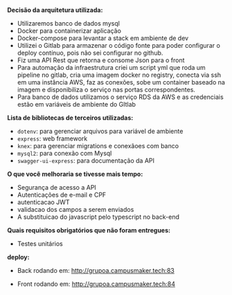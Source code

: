 **Decisão da arquitetura utilizada:**

- Utilizaremos banco de dados mysql
- Docker para containerizar aplicação
- Docker-compose para levantar a stack em ambiente de dev
- Utilizei o Gitlab para armazenar o código fonte para poder configurar o deploy contínuo, pois não sei configurar no github.
- Fiz uma API Rest que retorna e consome Json para o front
- Para automação da infraestrutura criei um script yml que roda um pipeline no gitlab, cria uma imagem docker no registry, conecta via ssh em uma instância AWS, faz as conexões, sobe um container baseado na imagem e disponibiliza o serviço nas portas correspondentes.
- Para banco de dados utilizamos o serviço RDS da AWS e as credenciais estão em variáveis de ambiente do GItlab

**Lista de bibliotecas de terceiros utilizadas:**

- `dotenv`: para gerenciar arquivos para variável de ambiente
- `express`: web framework
- `knex`: para gerenciar migrations e conexãoes com banco
- `mysql2`: para conexão com Mysql
- `swagger-ui-express`: para documentação da API

**O que você melhoraria se tivesse mais tempo:**

- Segurança de acesso a API
- Autenticações de e-mail e CPF
- autenticacao  JWT
- validacao dos campos a serem enviados
- A substituicao do javascript pelo typescript no back-end

**Quais requisitos obrigatórios que não foram entregues:**

- Testes unitários

**deploy:**

- Back rodando em:
http://grupoa.campusmaker.tech:83

- Front rodando em:
http://grupoa.campusmaker.tech:84